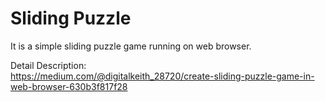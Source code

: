 # Sliding Puzzle

It is a simple sliding puzzle game running on web browser.

Detail Description:<br/>
https://medium.com/@digitalkeith_28720/create-sliding-puzzle-game-in-web-browser-630b3f817f28
